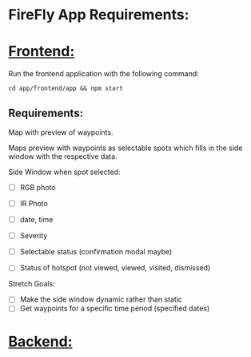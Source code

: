 # FireFly App Requirements:


# <u> Frontend: </u>

Run the frontend application with the following command:

`cd app/frontend/app && npm start`

## Requirements:

Map with preview of waypoints.

Maps preview with waypoints as selectable spots which fills in the side window with the respective data.

Side Window when spot selected:
- [ ] RGB photo
- [ ] IR Photo
- [ ] date, time
- [ ] Severity
- [ ] Selectable status (confirmation modal maybe)
- [ ] Status of hotspot (not viewed, viewed, visited, dismissed)


Stretch Goals:
- [ ] Make the side window dynamic rather than static
- [ ] Get waypoints for a specific time period (specified dates)

# <u> Backend: </u>
